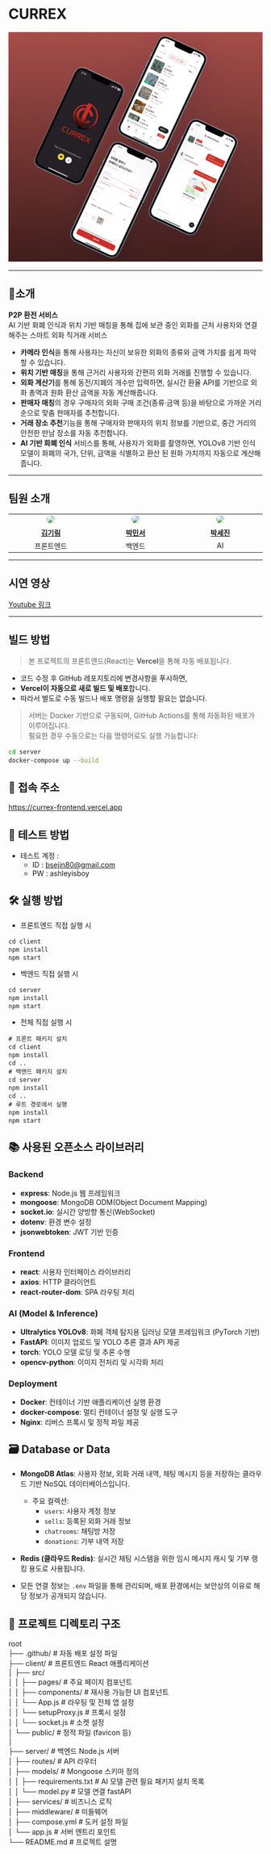 # **CURREX**

<div align="center">
  <img src="https://github.com/Capstone-infinite-challenge/Currex/blob/main/Shot.png?raw=true" alt="CURREX Image" />
</div>

---

## **📜소개**

**P2P 환전 서비스**  
AI 기반 화폐 인식과 위치 기반 매칭을 통해 집에 보관 중인 외화를 근처 사용자와 연결해주는 스마트 외화 직거래 서비스

- **카메라 인식**을 통해 사용자는 자신이 보유한 외화의 종류와 금액 가치를 쉽게 파악할 수 있습니다.
- **위치 기반 매칭**을 통해 근거리 사용자와 간편히 외화 거래를 진행할 수 있습니다.
- **외화 계산기**를 통해 동전/지폐의 개수만 입력하면, 실시간 환율 API를 기반으로 외화 총액과 원화 환산 금액을 자동 계산해줍니다.
- **판매자 매칭**의 경우 구매자의 외화 구매 조건(종류·금액 등)을 바탕으로 가까운 거리 순으로 맞춤 판매자를 추천합니다.
- **거래 장소 추천**기능을 통해 구매자와 판매자의 위치 정보를 기반으로, 중간 거리의 안전한 만남 장소를 자동 추천합니다.
- **AI 기반 화폐 인식** 서비스를 통해, 사용자가 외화를 촬영하면, YOLOv8 기반 인식 모델이 화폐의 국가, 단위, 금액을 식별하고 환산 된 원화 가치까지 자동으로 계산해줍니다.
---


## **팀원 소개**

<div align="center">
<table>
  <tr>
    <td align="center" width="160px">
      <img src="https://avatars.githubusercontent.com/gilmeee" width="120px" style="border-radius: 10px;"><br />
    </td>
    <td align="center" width="160px">
      <img src="https://avatars.githubusercontent.com/m2nsp" width="120px" style="border-radius: 10px;"><br />
    </td>
    <td align="center" width="160px">
      <img src="https://avatars.githubusercontent.com/sejin-coding" width="120px" style="border-radius: 10px;"><br />
    </td>
  </tr>
  <tr>
    <td align="center">
      <a href="https://github.com/gilmeee" target="_blank"><strong>김기림</strong></a>
    </td>
    <td align="center">
      <a href="https://github.com/m2nsp" target="_blank"><strong>박민서</strong></a>
    </td>
    <td align="center">
      <a href="https://github.com/sejin-coding" target="_blank"><strong>박세진</strong></a>
    </td>
  </tr>
  <tr>
    <td align="center">프론트엔드</td>
    <td align="center">백엔드</td>
    <td align="center">AI</td>
  </tr>
</table>

</div>

---

## **시연 영상**

[Youtube 링크](https://www.youtube.com/watch?v=Emd5smV7NlU&t=204s)

---

## 빌드 방법
> 본 프로젝트의 프론트엔드(React)는 **Vercel**을 통해 자동 배포됩니다.

- 코드 수정 후 GitHub 레포지토리에 변경사항을 푸시하면,
- **Vercel이 자동으로 새로 빌드 및 배포**합니다.
- 따라서 별도로 수동 빌드나 배포 명령을 실행할 필요는 없습니다.


> 서버는 Docker 기반으로 구동되며, GitHub Actions를 통해 자동화된 배포가 이루어집니다.  
> 필요한 경우 수동으로는 다음 명령어로도 실행 가능합니다:

```bash
cd server
docker-compose up --build
```

## 🔗 접속 주소
https://currex-frontend.vercel.app

## 🧪 테스트 방법
- 테스트 계정 : 
  - ID : bsejin80@gmail.com
  - PW : ashleyisboy

## **🛠 실행 방법**

- 프론트엔드 직접 실행 시
```
cd client
npm install
npm start     
```
- 백엔드 직접 실행 시
```
cd server
npm install
npm start
```
- 전체 직접 실행 시
```
# 프론트 패키지 설치
cd client
npm install
cd ..
# 백엔드 패키지 설치
cd server
npm install
cd ..
# 루트 경로에서 실행
npm install
npm start
```

## 📚 사용된 오픈소스 라이브러리
### Backend
- **express**: Node.js 웹 프레임워크
- **mongoose**: MongoDB ODM(Object Document Mapping)
- **socket.io**: 실시간 양방향 통신(WebSocket)
- **dotenv**: 환경 변수 설정
- **jsonwebtoken**: JWT 기반 인증

### Frontend
- **react**: 사용자 인터페이스 라이브러리
- **axios**: HTTP 클라이언트
- **react-router-dom**: SPA 라우팅 처리

### AI (Model & Inference)
- **Ultralytics YOLOv8**: 화폐 객체 탐지용 딥러닝 모델 프레임워크 (PyTorch 기반)
- **FastAPI**: 이미지 업로드 및 YOLO 추론 결과 API 제공
- **torch**: YOLO 모델 로딩 및 추론 수행
- **opencv-python**: 이미지 전처리 및 시각화 처리

### Deployment
- **Docker**: 컨테이너 기반 애플리케이션 실행 환경
- **docker-compose**: 멀티 컨테이너 설정 및 실행 도구
- **Nginx**: 리버스 프록시 및 정적 파일 제공

## 🗃 Database or Data 

- **MongoDB Atlas**: 사용자 정보, 외화 거래 내역, 채팅 메시지 등을 저장하는 클라우드 기반 NoSQL 데이터베이스입니다.
  - 주요 컬렉션:
    - `users`: 사용자 계정 정보
    - `sells`: 등록된 외화 거래 정보
    - `chatrooms`: 채팅방 저장
    - `donations`: 기부 내역 저장
- **Redis (클라우드 Redis)**: 실시간 채팅 시스템을 위한 임시 메시지 캐시 및 기부 랭킹 용도로 사용됩니다.

- 모든 연결 정보는 `.env` 파일을 통해 관리되며, 배포 환경에서는 보안상의 이유로 해당 정보가 공개되지 않습니다.


## 📁 프로젝트 디렉토리 구조
root</br>
├── .github/ # 자동 배포 설정 파일 </br>
├── client/ # 프론트엔드 React 애플리케이션 </br>
│ ├── src/ </br>
│ │ ├── pages/ # 주요 페이지 컴포넌트</br>
│ │ ├── components/ # 재사용 가능한 UI 컴포넌트</br>
│ │ └── App.js # 라우팅 및 전체 앱 설정</br>
│ │ └── setupProxy.js # 프록시 설정</br>
│ │ └── socket.js # 소켓 설정</br>
│ └── public/ # 정적 파일 (favicon 등)</br>
│</br>
├── server/ # 백엔드 Node.js 서버</br>
│ ├── routes/ # API 라우터</br>
│ ├── models/ # Mongoose 스키마 정의</br>
│ │ ├── requirements.txt # AI 모델 관련 필요 패키지 설치 목록</br>
│ │ └── model.py # 모델 연결 fastAPI</br>
│ ├── services/ # 비즈니스 로직</br>
│ ├── middleware/ # 미들웨어</br>
│ ├── compose.yml # 도커 설정 파일</br>
│ └── app.js # 서버 엔트리 포인트</br>
└── README.md # 프로젝트 설명</br>

